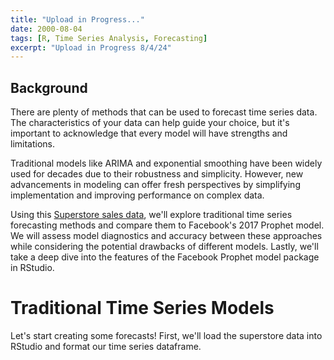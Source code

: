 ```yaml
---
title: "Upload in Progress..."
date: 2000-08-04
tags: [R, Time Series Analysis, Forecasting]
excerpt: "Upload in Progress 8/4/24"
---
```


## Background
There are plenty of methods that can be used to forecast time series data. The characteristics of your data can help guide your choice, but it's important to acknowledge that every model will have strengths and limitations.

Traditional models like ARIMA and exponential smoothing have been widely used for decades due to their robustness and simplicity. However, new advancements in modeling can offer fresh perspectives by simplifying implementation and improving performance on complex data.

Using this [Superstore sales data](https://www.kaggle.com/datasets/vivek468/superstore-dataset-final), we'll explore traditional time series forecasting methods and compare them to Facebook's 2017 Prophet model. We will assess model diagnostics and accuracy between these approaches while considering the potential drawbacks of different models. Lastly, we'll take a deep dive into the features of the Facebook Prophet model package in RStudio.

# Traditional Time Series Models
Let's start creating some forecasts! First, we'll load the superstore data into RStudio and format our time series dataframe.

```R

```
